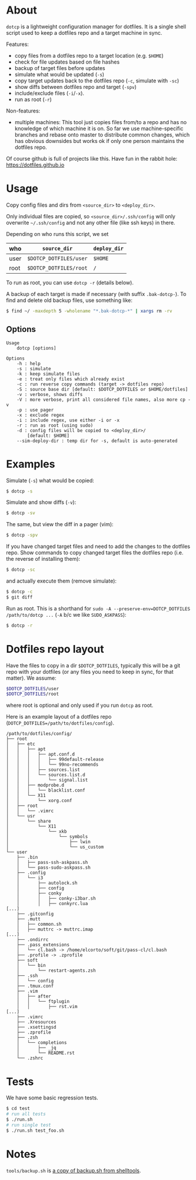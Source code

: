 # About

`dotcp` is a lightweight configuration manager for dotfiles. It is a
single shell script used to keep a dotfiles repo and a target machine in
sync.

Features:

* copy files from a dotfiles repo to a target location (e.g. `$HOME`)
* check for file updates based on file hashes
* backup of target files before updates
* simulate what would be updated (`-s`)
* copy target updates back to the dotfiles repo (`-c`, simulate with
  `-sc`)
* show diffs between dotfiles repo and target (`-spv`)
* include/exclude files (`-i`/`-x`).
* run as root (`-r`)

Non-features:

* multiple machines: This tool just copies files from/to a repo and has no
  knowledge of which machine it is on. So far we use machine-specific branches
  and rebase onto master to distribute common changes, which has obvious
  downsides but works ok if only one person maintains the dotfiles repo.

Of course github is full of projects like this. Have fun in the rabbit
hole: <https://dotfiles.github.io>

# Usage

Copy config files and dirs from `<source_dir>` to `<deploy_dir>`.

Only individual files are copied, so `<source_dir>/.ssh/config` will
only overwrite `~/.ssh/config` and not any other file (like ssh keys) in
there.

Depending on who runs this script, we set

who   | `source_dir`            | `deploy_dir`
-|-|-
user  | `$DOTCP_DOTFILES/user`  | `$HOME`
root  | `$DOTCP_DOTFILES/root`  | `/`

To run as root, you can use `dotcp -r` (details below).

A backup of each target is made if necessary (with suffix
`.bak-dotcp-`). To find and delete old backup files, use something like:

```sh
$ find ~/ -maxdepth 5 -wholename "*.bak-dotcp-*" | xargs rm -rv
```

## Options

```
Usage
    dotcp [options]

Options
    -h : help
    -s : simulate
    -k : keep simulate files
    -e : treat only files which already exist
    -c : run reverse copy commands (target -> dotfiles repo)
    -S : source base dir [default: $DOTCP_DOTFILES or $HOME/dotfiles]
    -v : verbose, shows diffs
    -V : more verbose, print all considered file names, also more cp -v
    -p : use pager
    -x : exclude regex
    -i : include regex, use either -i or -x
    -r : run as root (using sudo)
    -d : config files will be copied to <deploy_dir>/
        [default: $HOME]
    --sim-deploy-dir : temp dir for -s, default is auto-generated
```

# Examples

Simulate (`-s`) what would be copied:

```sh
$ dotcp -s
```

Simulate and show diffs (`-v`):

```sh
$ dotcp -sv
```

The same, but view the diff in a pager (vim):

```sh
$ dotcp -spv
```

If you have changed target files and need to add the changes to the
dotfiles repo. Show commands to copy changed target files the dotfiles
repo (i.e. the reverse of installing them):

```sh
$ dotcp -sc
```

and actually execute them (remove simulate):

```sh
$ dotcp -c
$ git diff
```

Run as root. This is a shorthand for
`sudo -A --preserve-env=DOTCP_DOTFILES /path/to/dotcp ...` (`-A` b/c we
like `SUDO_ASKPASS`):

```sh
$ dotcp -r
```

# Dotfiles repo layout

Have the files to copy in a dir `$DOTCP_DOTFILES`, typically this will
be a git repo with your dotfiles (or any files you need to keep in sync,
for that matter). We assume:

```sh
$DOTCP_DOTFILES/user
$DOTCP_DOTFILES/root
```

where root is optional and only used if you run `dotcp` as root.

Here is an example layout of a dotfiles repo
(`DOTCP_DOTFILES=/path/to/dotfiles/config`).

```
/path/to/dotfiles/config/
├── root
│   ├── etc
│   │   ├── apt
│   │   │   ├── apt.conf.d
│   │   │   │   ├── 99default-release
│   │   │   │   └── 99no-recommends
│   │   │   ├── sources.list
│   │   │   └── sources.list.d
│   │   │       └── signal.list
│   │   ├── modprobe.d
│   │   │   └── blacklist.conf
│   │   └── X11
│   │       └── xorg.conf
│   ├── root
│   │   └── .vimrc
│   └── usr
│       └── share
│           └── X11
│               └── xkb
│                   └── symbols
│                       ├── lwin
│                       └── us_custom
└── user
    ├── .bin
    │   ├── pass-ssh-askpass.sh
    │   └── pass-sudo-askpass.sh
    ├── .config
    │   └── i3
    │       ├── autolock.sh
    │       ├── config
    │       ├── conky
    │       │   ├── conky-i3bar.sh
    │       │   ├── conkyrc.lua
[...]
    ├── .gitconfig
    ├── .mutt
    │   ├── common.sh
    │   ├── muttrc -> muttrc.imap
[...]
    ├── .ondirrc
    ├── .pass_extensions
    │   └── cl.bash -> /home/elcorto/soft/git/pass-cl/cl.bash
    ├── .profile -> .zprofile
    ├── soft
    │   └── bin
    │       └── restart-agents.zsh
    ├── .ssh
    │   └── config
    ├── .tmux.conf
    ├── .vim
    │   ├── after
    │   │   └── ftplugin
    │   │       ├── rst.vim
[...]
    ├── .vimrc
    ├── .Xresources
    ├── .xsettingsd
    ├── .zprofile
    ├── .zsh
    │   └── completions
    │       ├── _jq
    │       └── README.rst
    └── .zshrc
```

# Tests

We have some basic regression tests.

```sh
$ cd test
# run all tests
$ ./run.sh
# run single test
$ ./run.sh test_foo.sh
```

# Notes

`tools/backup.sh` is [a copy of backup.sh from
shelltools](https://github.com/elcorto/shelltools/blob/master/bin/backup).
